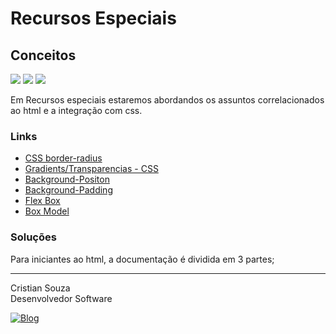 # Recursos Especiais

## Conceitos

<div>
    <img align="center alt="markdown" src="https://img.shields.io/badge/Markdown-000000?style=for-the-badge&logo=markdown&logoColor=white">
    <img align="center alt="html5" src="https://img.shields.io/badge/HTML5-E34F26?style=for-the-badge&logo=html5&logoColor=white">
    <img align="center alt="css3" src="https://img.shields.io/badge/CSS3-1572B6?style=for-the-badge&logo=css3&logoColor=white">
</div>

<p>
    Em Recursos especiais estaremos abordandos os assuntos correlacionados ao html e a integração com css.
</p>

### Links

- [CSS border-radius](https://www.w3schools.com/cssref/css3_pr_border-radius.asp)
- [Gradients/Transparencias - CSS](https://www.w3schools.com/css/css3_gradients.asp)
- [Background-Positon](https://www.w3schools.com/cssref/css3_pr_background-size.asp)
- [Background-Padding](https://www.w3schools.com/cssref/pr_padding.asp)
- [Flex Box](https://developer.mozilla.org/pt-BR/docs/Web/CSS/CSS_Flexible_Box_Layout/Basic_Concepts_of_Flexbox)
- [Box Model](https://developer.mozilla.org/pt-BR/docs/Web/CSS/CSS_Box_Model/Introduction_to_the_CSS_box_model)

### Soluções

<p>
    Para iniciantes ao html, a documentação é dividida em 3 partes;
</p>


---

<p>Cristian Souza <br>
Desenvolvedor Software <br>

[![Blog](https://img.shields.io/badge/GitHub-100000?style=for-the-badge&logo=github&logoColor=white)](https://github.com/cmsoouza)
